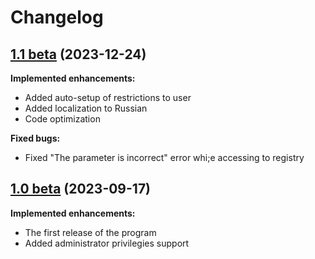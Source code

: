 # Changelog

## [1.1 beta](https://github.com/Michael2268/Restrict/releases/tag/v1.1-beta) (2023-12-24)


**Implemented enhancements:**

- Added auto-setup of restrictions to user
- Added localization to Russian
- Code optimization

**Fixed bugs:**

- Fixed "The parameter is incorrect" error whi;e accessing to registry


## [1.0 beta](https://github.com/Michael2268/Restrict/releases/tag/v1.0-beta) (2023-09-17)


**Implemented enhancements:**

- The first release of the program
- Added administrator privilegies support


